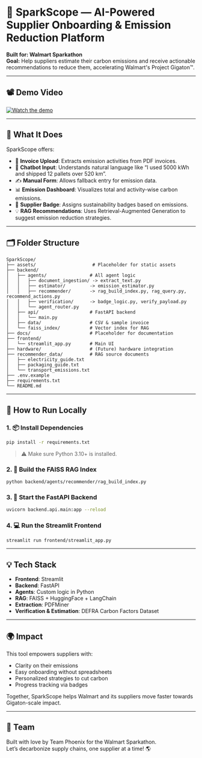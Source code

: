 # 🌱 SparkScope — AI-Powered Supplier Onboarding & Emission Reduction Platform

**Built for: Walmart Sparkathon**  
**Goal:** Help suppliers estimate their carbon emissions and receive actionable recommendations to reduce them, accelerating Walmart's Project Gigaton™.

---
## 📽️ Demo Video

[![Watch the demo](https://img.youtube.com/vi/AowVcYrim-c/0.jpg)](https://www.youtube.com/watch?v=AowVcYrim-c)

---

## 🧠 What It Does

SparkScope offers:
- 📄 **Invoice Upload**: Extracts emission activities from PDF invoices.
- 🧠 **Chatbot Input**: Understands natural language like “I used 5000 kWh and shipped 12 pallets over 520 km”.
- ✍️ **Manual Form**: Allows fallback entry for emission data.
- 📊 **Emission Dashboard**: Visualizes total and activity-wise carbon emissions.
- 🏅 **Supplier Badge**: Assigns sustainability badges based on emissions.
- 💡 **RAG Recommendations**: Uses Retrieval-Augmented Generation to suggest emission reduction strategies.

---

## 🗂️ Folder Structure

```
SparkScope/
├── assets/                     # Placeholder for static assets
├── backend/
│   ├── agents/                # All agent logic
│   │   ├── document_ingestion/ -> extract_text.py
│   │   ├── estimator/         -> emission_estimator.py
│   │   ├── recommender/       -> rag_build_index.py, rag_query.py, recommend_actions.py
│   │   ├── verification/      -> badge_logic.py, verify_payload.py
│   │   └── agent_router.py
│   ├── api/                   # FastAPI backend
│   │   └── main.py
│   ├── data/                  # CSV & sample invoice
│   └── faiss_index/           # Vector index for RAG
├── docs/                      # Placeholder for documentation
├── frontend/
│   └── streamlit_app.py       # Main UI
├── hardware/                  # (Future) hardware integration
├── recommender_data/          # RAG source documents
│   ├── electricity_guide.txt
│   ├── packaging_guide.txt
│   └── transport_emissions.txt
├── .env.example
├── requirements.txt
└── README.md
```

---

## 🚀 How to Run Locally

### 1. 📦 Install Dependencies

```bash
pip install -r requirements.txt
```

> ⚠️ Make sure Python 3.10+ is installed.

### 2. 🧠 Build the FAISS RAG Index

```bash
python backend/agents/recommender/rag_build_index.py
```

### 3. 🔧 Start the FastAPI Backend

```bash
uvicorn backend.api.main:app --reload
```

### 4. 💻 Run the Streamlit Frontend

```bash
streamlit run frontend/streamlit_app.py
```

---

## 💡 Tech Stack

- **Frontend**: Streamlit
- **Backend**: FastAPI
- **Agents**: Custom logic in Python
- **RAG**: FAISS + HuggingFace + LangChain
- **Extraction**: PDFMiner
- **Verification & Estimation**: DEFRA Carbon Factors Dataset

---

## 🌍 Impact

This tool empowers suppliers with:
- Clarity on their emissions
- Easy onboarding without spreadsheets
- Personalized strategies to cut carbon
- Progress tracking via badges

Together, SparkScope helps Walmart and its suppliers move faster towards Gigaton-scale impact.

---

## 🤝 Team

Built with love by Team Phoenix for the Walmart Sparkathon.  
Let’s decarbonize supply chains, one supplier at a time! 🌎

